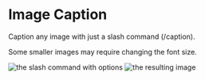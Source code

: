 # Image Caption

Caption any image with just a slash command (/caption).

Some smaller images may require changing the font size.

![the slash command with options](https://github.com/Vendicated/Vencord/assets/84212701/dce5a0db-fa8c-48c8-8d5d-98c3e3068d5d)
![the resulting image](https://github.com/Vendicated/Vencord/assets/84212701/b1e5e554-cea6-4f27-8956-b9eaa7605bed)
